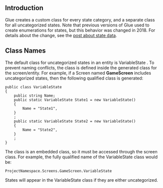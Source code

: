 ## Introduction

Glue creates a custom class for every state category, and a separate class for all uncategorized states. Note that previous versions of Glue used to create enumerations for states, but this behavior was changed in 2018. For details about the change, see the [post about state data](/news/introducing-state-data/.md).

## Class Names

The default class for uncategorized states in an entity is VariableState . To prevent naming conflicts, the class is defined inside the generated class for the screen/entity. For example, if a Screen named **GameScreen** includes uncategorized states, then the following qualified class is generated:

``` lang:c#
public class VariableState
{
    public string Name;
    public static VariableState State1 = new VariableState()
    {
        Name = "State1",
    }
    ;
    public static VariableState State2 = new VariableState()
    {
        Name = "State2",
    }
    ;
}
```

The class is an embedded class, so it must be accessed through the screen class. For example, the fully qualified name of the VariableState class would be:

    ProjectNamespace.Screens.GameScreen.VariableState

States will appear in the VariableState class if they are either uncategorized.
